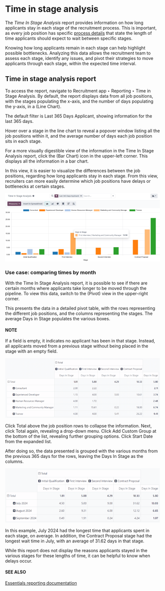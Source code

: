 # Time in stage analysis

The *Time In Stage Analysis* report provides information on how long applicants stay in each stage
of the recruitment process. This is important, as every job position has specific [process
details](new_job.md#recruitment-new-job-position-edit) that state the length of time applicants should expect
to wait between specific stages.

Knowing how long applicants remain in each stage can help highlight possible bottlenecks. Analyzing
this data allows the recruitment team to assess each stage, identify any issues, and pivot their
strategies to move applicants through each stage, within the expected time interval.

## Time in stage analysis report

To access the report, navigate to Recruitment app ‣ Reporting ‣ Time in Stage
Analysis. By default, the report displays data from all job positions, with the stages populating
the x-axis, and the number of days populating the y-axis, in a <i class="fa fa-line-chart"></i>
(Line Chart).

The default filter is Last 365 Days Applicant, showing information for the last 365
days.

Hover over a stage in the line chart to reveal a popover window listing all the job positions within
it, and the average number of days each job position sits in each stage.

For a more visually digestible view of the information in the Time In Stage Analysis
report, click the <i class="fa fa-bar-chart"></i> (Bar Chart) icon in the upper-left corner. This
displays all the information in a bar chart.

In this view, it is easier to visualize the differences between the job positions, regarding how
long applicants stay in each stage. From this view, recruiters can more easily determine which job
positions have delays or bottlenecks at certain stages.

![The bar chart view of the Time In Stage Analysis report.](../../../_images/bar-chart2.png)

### Use case: comparing times by month

With the Time In Stage Analysis report, it is possible to see if there are certain
months where applicants take longer to be moved through the pipeline. To view this data, switch to
the <i class="oi oi-view-pivot"></i> (Pivot) view in the upper-right corner.

This presents the data in a detailed pivot table, with the rows representing the different job
positions, and the columns representing the stages. The average Days in Stage populates
the various boxes.

#### NOTE
If a field is empty, it indicates no applicant has been in that stage. Instead, all applicants
moved from a previous stage without being placed in the stage with an empty field.

![The pivot table view of the Time In Stage Analysis report.](../../../_images/time-pivot.png)

Click <i class="fa fa-minus-square-o"></i> Total above the job position rows to collapse the
information. Next, click <i class="fa fa-plus-square"></i> Total again, revealing a drop-down menu.
Click Add Custom Group <i class="fa fa-caret-down"></i> at the bottom of the list, revealing
further grouping options. Click Start Date from the expanded list.

After doing so, the data presented is grouped with the various months from the previous 365 days for
the rows, leaving the Days In Stage as the columns.

![The pivot table showing the months averages for times in stage.](../../../_images/time-dates.png)

In this example, July 2024 had the longest time that applicants spent in each stage, on
average. In addition, the Contract Proposal stage had the longest wait time in July,
with an average of 31.62 days in that stage.

While this report does not display the reasons applicants stayed in the various stages for these
lengths of time, it can be helpful to know when delays occur.

#### SEE ALSO
[Essentials reporting documentation](../../essentials/reporting.md)
